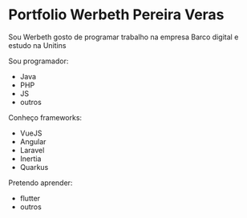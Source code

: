 # Portfolio Werbeth Pereira Veras

Sou Werbeth gosto de programar trabalho na empresa Barco digital e estudo na Unitins

Sou programador: 
- Java 
- PHP 
- JS
- outros

Conheço frameworks: 
- VueJS  
- Angular 
- Laravel 
- Inertia
- Quarkus 

Pretendo aprender: 
- flutter 
- outros

